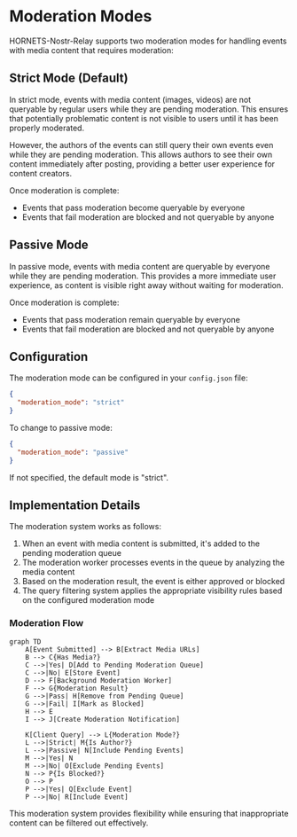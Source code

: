 # Moderation Modes

HORNETS-Nostr-Relay supports two moderation modes for handling events with media content that requires moderation:

## Strict Mode (Default)

In strict mode, events with media content (images, videos) are not queryable by regular users while they are pending moderation. This ensures that potentially problematic content is not visible to users until it has been properly moderated.

However, the authors of the events can still query their own events even while they are pending moderation. This allows authors to see their own content immediately after posting, providing a better user experience for content creators.

Once moderation is complete:
- Events that pass moderation become queryable by everyone
- Events that fail moderation are blocked and not queryable by anyone

## Passive Mode

In passive mode, events with media content are queryable by everyone while they are pending moderation. This provides a more immediate user experience, as content is visible right away without waiting for moderation.

Once moderation is complete:
- Events that pass moderation remain queryable by everyone
- Events that fail moderation are blocked and not queryable by anyone

## Configuration

The moderation mode can be configured in your `config.json` file:

```json
{
  "moderation_mode": "strict"
}
```

To change to passive mode:

```json
{
  "moderation_mode": "passive"
}
```

If not specified, the default mode is "strict".

## Implementation Details

The moderation system works as follows:

1. When an event with media content is submitted, it's added to the pending moderation queue
2. The moderation worker processes events in the queue by analyzing the media content
3. Based on the moderation result, the event is either approved or blocked
4. The query filtering system applies the appropriate visibility rules based on the configured moderation mode

### Moderation Flow

```mermaid
graph TD
    A[Event Submitted] --> B[Extract Media URLs]
    B --> C{Has Media?}
    C -->|Yes| D[Add to Pending Moderation Queue]
    C -->|No| E[Store Event]
    D --> F[Background Moderation Worker]
    F --> G{Moderation Result}
    G -->|Pass| H[Remove from Pending Queue]
    G -->|Fail| I[Mark as Blocked]
    H --> E
    I --> J[Create Moderation Notification]
    
    K[Client Query] --> L{Moderation Mode?}
    L -->|Strict| M{Is Author?}
    L -->|Passive| N[Include Pending Events]
    M -->|Yes| N
    M -->|No| O[Exclude Pending Events]
    N --> P{Is Blocked?}
    O --> P
    P -->|Yes| Q[Exclude Event]
    P -->|No| R[Include Event]
```

This moderation system provides flexibility while ensuring that inappropriate content can be filtered out effectively.
